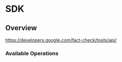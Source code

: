 # SDK

## Overview

<https://developers.google.com/fact-check/tools/api/>
### Available Operations

